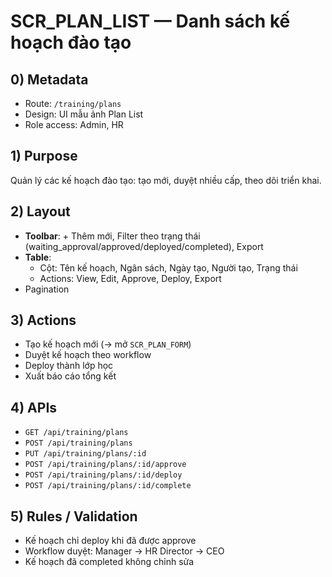 # SCR_PLAN_LIST — Danh sách kế hoạch đào tạo

## 0) Metadata
- Route: `/training/plans`
- Design: UI mẫu ảnh Plan List
- Role access: Admin, HR

## 1) Purpose
Quản lý các kế hoạch đào tạo: tạo mới, duyệt nhiều cấp, theo dõi triển khai.

## 2) Layout
- **Toolbar**: + Thêm mới, Filter theo trạng thái (waiting_approval/approved/deployed/completed), Export
- **Table**:
  - Cột: Tên kế hoạch, Ngân sách, Ngày tạo, Người tạo, Trạng thái
  - Actions: View, Edit, Approve, Deploy, Export
- Pagination

## 3) Actions
- Tạo kế hoạch mới (→ mở `SCR_PLAN_FORM`)
- Duyệt kế hoạch theo workflow
- Deploy thành lớp học
- Xuất báo cáo tổng kết

## 4) APIs
- `GET /api/training/plans`
- `POST /api/training/plans`
- `PUT /api/training/plans/:id`
- `POST /api/training/plans/:id/approve`
- `POST /api/training/plans/:id/deploy`
- `POST /api/training/plans/:id/complete`

## 5) Rules / Validation
- Kế hoạch chỉ deploy khi đã được approve
- Workflow duyệt: Manager → HR Director → CEO
- Kế hoạch đã completed không chỉnh sửa
